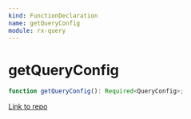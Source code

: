 ```yaml
---
kind: FunctionDeclaration
name: getQueryConfig
module: rx-query
---
```


# getQueryConfig

```ts
function getQueryConfig(): Required<QueryConfig>;
```

[Link to repo](https://github.com/timdeschryver/rx-query/blob/master/rx-query/config.ts#L24-L26)
